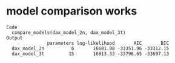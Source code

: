 # model comparison works

    Code
      compare_models(dax_model_2n, dax_model_3t)
    Output
                   parameters log-likelihood       AIC       BIC
      dax_model_2n          6       16681.98 -33351.96 -33312.15
      dax_model_3t         15       16913.33 -33796.65 -33697.13


